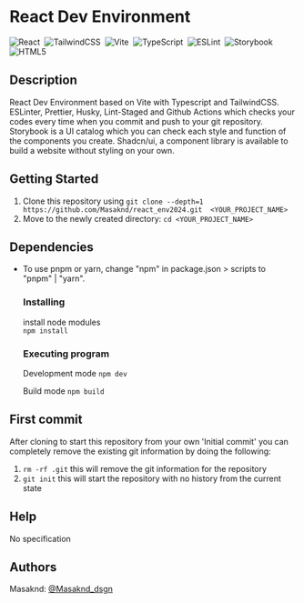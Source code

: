 # React Dev Environment

![React](https://img.shields.io/badge/react-%2320232a.svg?style=for-the-badge&logo=react&logoColor=%2361DAFB)&nbsp; ![TailwindCSS](https://img.shields.io/badge/tailwindcss-%2338B2AC.svg?style=for-the-badge&logo=tailwind-css&logoColor=white)&nbsp; ![Vite](https://img.shields.io/badge/vite-%23646CFF.svg?style=for-the-badge&logo=vite&logoColor=white)&nbsp;
![TypeScript](https://img.shields.io/badge/typescript-%23007ACC.svg?style=for-the-badge&logo=typescript&logoColor=white)&nbsp; ![ESLint](https://img.shields.io/badge/ESLint-4B3263?style=for-the-badge&logo=eslint&logoColor=white)&nbsp; ![Storybook](https://img.shields.io/badge/-Storybook-FF4785?style=for-the-badge&logo=storybook&logoColor=white)&nbsp; ![HTML5](https://img.shields.io/badge/html5-%23E34F26.svg?style=for-the-badge&logo=html5&logoColor=white) <br>

## Description

React Dev Environment based on Vite with Typescript and TailwindCSS.
ESLinter, Prettier, Husky, Lint-Staged and Github Actions which checks your codes every time when you commit and push to your git repository.
Storybook is a UI catalog which you can check each style and function of the components you create.
Shadcn/ui, a component library is available to build a website without styling on your own.


## Getting Started

1. Clone this repository using `git clone --depth=1 https://github.com/Masaknd/react_env2024.git  <YOUR_PROJECT_NAME>`
2. Move to the newly created directory: `cd <YOUR_PROJECT_NAME>`


## Dependencies

- To use pnpm or yarn, change "npm" in package.json > scripts to "pnpm" | "yarn".

    ### Installing

    install node modules<br>
    `npm install`

    ### Executing program

    Development mode
    `npm dev`

    Build mode
    `npm build`


## First commit
After cloning to start this repository from your own 'Initial commit' you can completely remove the existing git information by doing the following:

1. `rm -rf .git` this will remove the git information for the repository
2. `git init` this will start the repository with no history from the current state


## Help

No specification


## Authors

Masaknd:
[@Masaknd_dsgn](https://twitter.com/Masaknd_dsgn)

<!-- ## Version History
## License
## Acknowledgments
Inspiration, code snippets, etc. -->
